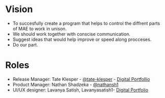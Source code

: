 # Vision
* To succesfully create a program that helps to control the diffrent parts of MAE to work in unison.
* We should work together with conscise communication.
* Suggest ideas that would help improve or speed along procceses.
* Do our part.

# Roles
* Release Manager: Tate Klesper - [@tate-klesper](https://github.com/tate-klesper) - [Digital Portfollio](https://www.codermerlin.academy/users/tate-klesper/Digital%20Portfolio/index.html)
* Product Manager: Nathan Shadzeka - [@nathansh1](https://github.com/nathansh1)
* UI/UX designer: Lavanya Satish, Lavanyasatish1- [Digital Portfolio](https://www.codermerlin.academy/users/lavanya-satish/Digital%20Portfolio/index.html)
